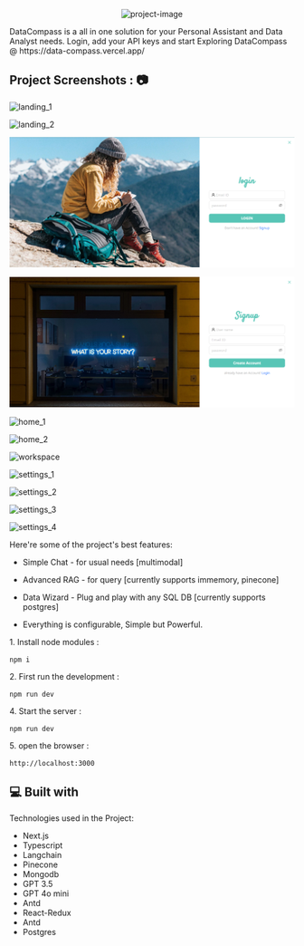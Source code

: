 <p align="center"><img src="https://socialify.git.ci/shivaraj65/DataCompass/image?font=Source%20Code%20Pro&language=1&name=1&owner=1&pattern=Signal&stargazers=1&theme=Dark" alt="project-image"></p>

<p id="description">DataCompass is a all in one solution for your Personal Assistant and Data Analyst needs. Login, add your API keys and start Exploring DataCompass @ https://data-compass.vercel.app/</p>

<h2>Project Screenshots : 📷</h2>

![landing_1](https://github.com/shivaraj65/epicweaver/blob/main/screenshots/landing1.png?raw=true)

![landing_2](https://github.com/shivaraj65/epicweaver/blob/main/screenshots/landing2.png?raw=true)

![login](https://github.com/shivaraj65/epicweaver/blob/main/screenshots/login.png?raw=true)

![signup](https://github.com/shivaraj65/epicweaver/blob/main/screenshots/signup.png?raw=true)

![home_1](https://github.com/shivaraj65/epicweaver/blob/main/screenshots/home1.png?raw=true)

![home_2](https://github.com/shivaraj65/epicweaver/blob/main/screenshots/home2.png?raw=true)

![workspace](https://github.com/shivaraj65/epicweaver/blob/main/screenshots/workspace1.png?raw=true)

![settings_1](https://github.com/shivaraj65/epicweaver/blob/main/screenshots/settings1.png?raw=true)

![settings_2](https://github.com/shivaraj65/epicweaver/blob/main/screenshots/settings2.png?raw=true)

![settings_3](https://github.com/shivaraj65/epicweaver/blob/main/screenshots/settings3.png?raw=true)

![settings_4](https://github.com/shivaraj65/epicweaver/blob/main/screenshots/settings4.png?raw=true)


Here're some of the project's best features:

*   Simple Chat - for usual needs [multimodal]
*   Advanced RAG - for query [currently supports immemory, pinecone]
*   Data Wizard - Plug and play with any SQL DB [currently supports postgres]

*   Everything is configurable, Simple but Powerful.

<p>1. Install node modules :</p>

```
npm i
```

<p>2. First run the development :</p>

```
npm run dev  
```

<p>4. Start the server :</p>

```
npm run dev
```

<p>5. open the browser :</p>

```
http://localhost:3000
```

<h2>💻 Built with</h2>

Technologies used in the Project:

*   Next.js
*   Typescript
*   Langchain
*   Pinecone
*   Mongodb
*   GPT 3.5
*   GPT 4o mini
*   Antd 
*   React-Redux 
*   Antd
*   Postgres

